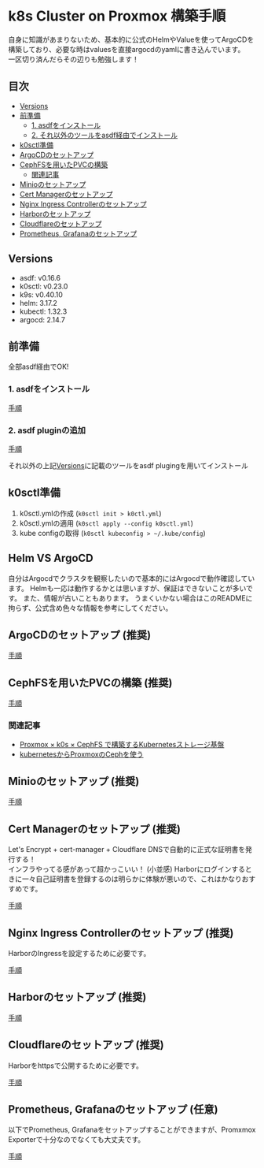 # k8s Cluster on Proxmox 構築手順

自身に知識があまりないため、基本的に公式のHelmやValueを使ってArgoCDを構築しており、必要な時はvaluesを直接argocdのyamlに書き込んでいます。  
一区切り済んだらその辺りも勉強します！

## 目次

- [Versions](#versions)
- [前準備](#前準備)
  - [1. asdfをインストール](#1-asdfをインストール)
  - [2. それ以外のツールをasdf経由でインストール](#2-それ以外のツールをasdf経由でインストール)
- [k0sctl準備](#k0sctl準備)
- [ArgoCDのセットアップ](#argocdのセットアップ)
- [CephFSを用いたPVCの構築](#cephfsを用いたpvcの構築)
  - [関連記事](#関連記事)
- [Minioのセットアップ](#minioのセットアップ)
- [Cert Managerのセットアップ](#cert-managerのセットアップ)
- [Nginx Ingress Controllerのセットアップ](#nginx-ingress-controllerのセットアップ)
- [Harborのセットアップ](#harborのセットアップ)
- [Cloudflareのセットアップ](#cloudflareのセットアップ)
- [Prometheus, Grafanaのセットアップ](#prometheus-grafanaのセットアップ)

## Versions

- asdf: v0.16.6
- k0sctl: v0.23.0
- k9s: v0.40.10
- helm: 3.17.2
- kubectl: 1.32.3
- argocd: 2.14.7

## 前準備

全部asdf経由でOK!

### 1. asdfをインストール
  
[手順](docs/asdf/README.md)

### 2. asdf pluginの追加

[手順](docs/asdf/README.md)

それ以外の上記[Versions](#versions)に記載のツールをasdf plugingを用いてインストール


## k0sctl準備

1. k0sctl.ymlの作成 (`k0sctl init > k0ctl.yml`)
2. k0sctl.ymlの適用 (`k0sctl apply --config k0sctl.yml`)
3. kube configの取得 (`k0sctl kubeconfig > ~/.kube/config`)

## Helm VS ArgoCD

自分はArgocdでクラスタを観察したいので基本的にはArgocdで動作確認しています。
Helmも一応は動作するかとは思いますが、保証はできないことが多いです。
また、情報が古いこともあります。
うまくいかない場合はこのREADMEに拘らず、公式含め色々な情報を参考にしてください。

## ArgoCDのセットアップ (推奨)

[手順](docs/argocd.md#install-argocd)

## CephFSを用いたPVCの構築 (推奨)

[手順](docs/proxmox-ceph-pvc/README.md)

### 関連記事

- [Proxmox × k0s × CephFS で構築するKubernetesストレージ基盤](https://zenn.dev/aobaiwaki/articles/28ad58a3acaf24)
- [kubernetesからProxmoxのCephを使う](https://www.tunamaguro.dev/articles/20240318-kubernetes%E3%81%8B%E3%82%89Proxmox%E3%81%AECeph%E3%82%92%E4%BD%BF%E3%81%86/)

## Minioのセットアップ (推奨)

[手順](docs/minio/README.md)

## Cert Managerのセットアップ (推奨)

Let's Encrypt + cert-manager + Cloudflare DNSで自動的に正式な証明書を発行する！  
インフラやってる感があって超かっこいい！ (小並感)
Harborにログインするときに一々自己証明書を登録するのは明らかに体験が悪いので、これはかなりおすすめです。

[手順](docs/cert-manager/README.md)

## Nginx Ingress Controllerのセットアップ (推奨)

HarborのIngressを設定するために必要です。

[手順](docs/nginx/README.md)

## Harborのセットアップ (推奨)

[手順](docs/harbor/README.md)

## Cloudflareのセットアップ (推奨)

Harborをhttpsで公開するために必要です。

[手順](docs/cloudflare/README.md)

## Prometheus, Grafanaのセットアップ (任意)

以下でPrometheus, Grafanaをセットアップすることができますが、Promxmox Exporterで十分なのでなくても大丈夫です。

[手順](docs/monitoring/README.md)
